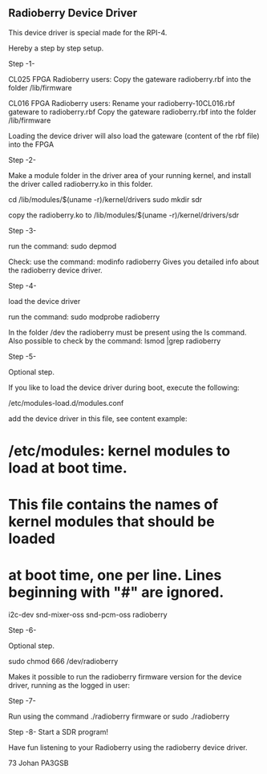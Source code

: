 ## Radioberry Device Driver


This device driver is special made for the RPI-4.


Hereby a step by step setup.


Step -1-

CL025 FPGA Radioberry users:
Copy the gateware radioberry.rbf into the folder /lib/firmware

CL016 FPGA Radioberry users:
Rename your radioberry-10CL016.rbf gateware to radioberry.rbf 
Copy the gateware radioberry.rbf into the folder /lib/firmware

Loading the device driver will also load the gateware (content of the rbf file) into the FPGA 



Step -2-

Make a module folder in the driver area of your running kernel, and install the driver called radioberry.ko in this folder.

cd /lib/modules/$(uname -r)/kernel/drivers
sudo mkdir sdr

copy the radioberry.ko to /lib/modules/$(uname -r)/kernel/drivers/sdr



Step -3-

run the command:  sudo depmod 

Check:  use the command: modinfo radioberry 
Gives you detailed info about the radioberry device driver.



Step -4-

load the device driver 

run the command: sudo modprobe radioberry

In the folder /dev the radioberry must be present using the ls command.
Also possible to check by the command: lsmod |grep radioberry


Step -5-

Optional step.

If you like to load the device driver during boot, execute the following:

/etc/modules-load.d/modules.conf

add the device driver in this file, see content example:

# /etc/modules: kernel modules to load at boot time.
#
# This file contains the names of kernel modules that should be loaded
# at boot time, one per line. Lines beginning with "#" are ignored.

i2c-dev
snd-mixer-oss
snd-pcm-oss
radioberry



Step -6-

Optional step.

sudo chmod 666 /dev/radioberry

Makes it possible to run the radioberry firmware version for the device driver, running as the logged in user:




Step -7-

Run using the command ./radioberry firmware or sudo ./radioberry



Step -8-
Start a SDR program!


Have fun listening to your Radioberry using the radioberry device driver.

73 Johan
PA3GSB


